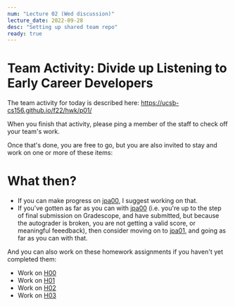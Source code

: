 ```yaml
---
num: "Lecture 02 (Wed discussion)"
lecture_date: 2022-09-28
desc: "Setting up shared team repo"
ready: true
---
```


# Team Activity: Divide up Listening to Early Career Developers

The team activity for today is described here: <https://ucsb-cs156.github.io/f22/hwk/p01/>

When you finish that activity, please ping a member of the staff to check off your team's work.

Once that's done, you are free to go, but you are also invited to stay and work on one or more of these items:

# What then?  

* If you can make progress on [jpa00](https://ucsb-cs156.github.io/f22/lab/jpa00/), I suggest working on that.
* If you've gotten as far as you can with [jpa00](https://ucsb-cs156.github.io/f22/lab/jpa00/) (i.e. you're up to the step of final submission on Gradescope, and have submitted, but because the autograder is broken, you are not getting a valid score, or meaningful feeedback), then consider moving on to [jpa01](https://ucsb-cs156.github.io/f22/lab/jpa01/), and going as far as you can with that.

And you can also work on these homework assignments if you haven't yet completed them:

* Work on [H00](https://ucsb-cs156.github.io/f22/hwk/h00/)
* Work on [H01](https://ucsb-cs156.github.io/f22/hwk/h01/)
* Work on [H02](https://ucsb-cs156.github.io/f22/hwk/h02/)
* Work on [H03](https://ucsb-cs156.github.io/f22/hwk/h03/)




